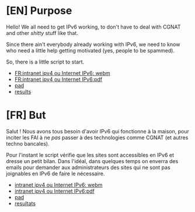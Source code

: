 # [EN] Purpose

Hello! We all need to get IPv6 working, to don't have to deal with CGNAT and 
other *shitty* stuff like that.

Since there ain't everybody already working with IPv6, we need to know who need
a little help getting motivated (yes, people to be spammed).

So, there is a little script to start.

  * [FR:intranet ipv4 ou Internet IPv6: webm][1]
  * [FR:intranet ipv4 ou Internet IPv6:pdf][2]
  * [pad][3]
  * [results][4]

# [FR] But

Salut ! Nous avons tous besoin d'avoir IPv6 qui fonctionne à la maison, pour
inciter les FAI à ne *pas* passer à des technologies comme CGNAT (et autres
techno bancales).

Pour l'instant le script vérifie que les sites sont accessibles en IPv6 et
dresse un petit bilan. Dans l'idéal, dans quelques temps on enverra des emails
pour demander aux administrateurs des sites qui ne sont pas joignables en IPv6
de faire le nécessaire.

  * [intranet ipv4 ou Internet IPv6: webm][1]
  * [intranet ipv4 ou Internet IPv6:pdf][2]
  * [pad][3]
  * [resultats][4]

[1]: http://julien.vaubourg.com/files/intranet-ipv4-ou-internet-ipv6.webm
[2]: http://julien.vaubourg.com/files/intranet-ipv4-ou-internet-ipv6.pdf
[3]: http://pad.arn-fai.net/p/website_ipv6_test
[4]: http://t.karchnu.fr/autre/ipv6
